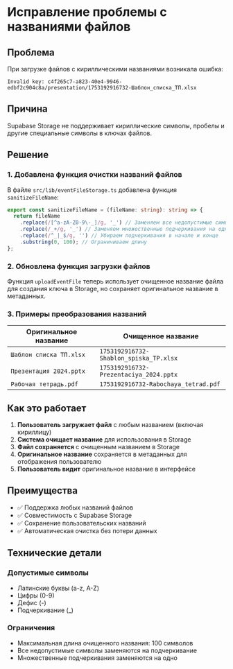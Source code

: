 # Исправление проблемы с названиями файлов

## Проблема
При загрузке файлов с кириллическими названиями возникала ошибка:
```
Invalid key: c4f265c7-a823-40e4-9946-edbf2c904c8a/presentation/1753192916732-Шаблон_списка_ТП.xlsx
```

## Причина
Supabase Storage не поддерживает кириллические символы, пробелы и другие специальные символы в ключах файлов.

## Решение

### 1. Добавлена функция очистки названий файлов
В файле `src/lib/eventFileStorage.ts` добавлена функция `sanitizeFileName`:

```typescript
export const sanitizeFileName = (fileName: string): string => {
  return fileName
    .replace(/[^a-zA-Z0-9\-_]/g, '_') // Заменяем все недопустимые символы на подчеркивание
    .replace(/_+/g, '_') // Заменяем множественные подчеркивания на одно
    .replace(/^_|_$/g, '') // Убираем подчеркивания в начале и конце
    .substring(0, 100); // Ограничиваем длину
};
```

### 2. Обновлена функция загрузки файлов
Функция `uploadEventFile` теперь использует очищенное название файла для создания ключа в Storage, но сохраняет оригинальное название в метаданных.

### 3. Примеры преобразования названий

| Оригинальное название | Очищенное название |
|----------------------|-------------------|
| `Шаблон списка ТП.xlsx` | `1753192916732-Shablon_spiska_TP.xlsx` |
| `Презентация 2024.pptx` | `1753192916732-Prezentaciya_2024.pptx` |
| `Рабочая тетрадь.pdf` | `1753192916732-Rabochaya_tetrad.pdf` |

## Как это работает

1. **Пользователь загружает файл** с любым названием (включая кириллицу)
2. **Система очищает название** для использования в Storage
3. **Файл сохраняется** с очищенным названием в Storage
4. **Оригинальное название** сохраняется в метаданных для отображения пользователю
5. **Пользователь видит** оригинальное название в интерфейсе

## Преимущества

- ✅ Поддержка любых названий файлов
- ✅ Совместимость с Supabase Storage
- ✅ Сохранение пользовательских названий
- ✅ Автоматическая очистка без потери данных

## Технические детали

### Допустимые символы
- Латинские буквы (a-z, A-Z)
- Цифры (0-9)
- Дефис (-)
- Подчеркивание (_)

### Ограничения
- Максимальная длина очищенного названия: 100 символов
- Все недопустимые символы заменяются на подчеркивание
- Множественные подчеркивания заменяются на одно 